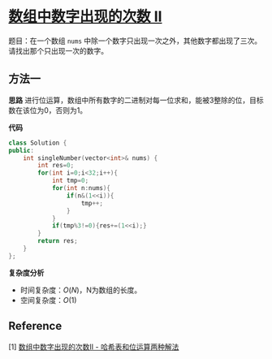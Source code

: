# [数组中数字出现的次数 II](https://leetcode-cn.com/problems/shu-zu-zhong-shu-zi-chu-xian-de-ci-shu-ii-lcof/)

题目：在一个数组 `nums` 中除一个数字只出现一次之外，其他数字都出现了三次。请找出那个只出现一次的数字。



## 方法一

**思路** 进行位运算，数组中所有数字的二进制对每一位求和，能被3整除的位，目标数在该位为0，否则为1。

**代码**

```C++
class Solution {
public:
    int singleNumber(vector<int>& nums) {
        int res=0;
        for(int i=0;i<32;i++){
            int tmp=0;
            for(int n:nums){
                if(n&(1<<i)){
                    tmp++;
                }
            }
            if(tmp%3!=0){res+=(1<<i);}
        }
        return res;
    }
};
```



**复杂度分析**

* 时间复杂度：$O(N)$，N为数组的长度。
* 空间复杂度：$O(1)$

## Reference

[1] [数组中数字出现的次数II - 哈希表和位运算两种解法](https://leetcode-cn.com/problems/shu-zu-zhong-shu-zi-chu-xian-de-ci-shu-ii-lcof/solution/shu-zu-zhong-shu-zi-chu-xian-de-ci-shu-ii-ha-xi-bi/)

